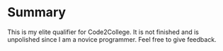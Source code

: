 # Summary
This is my elite qualifier for Code2College. It is not finished and is unpolished since I am a novice programmer. Feel free to give feedback.